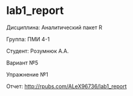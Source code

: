 # lab1_report
Дисциплина: Аналитический пакет R

Группа: ПМИ 4-1

Студент: Розумнюк А.А.

Вариант №5

Упражнение №1

Отчет: http://rpubs.com/ALeX96736/lab1_report
